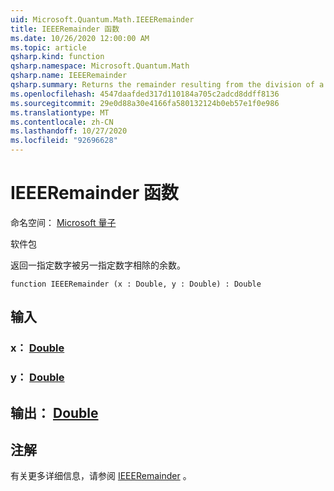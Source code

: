 ```yaml
---
uid: Microsoft.Quantum.Math.IEEERemainder
title: IEEERemainder 函数
ms.date: 10/26/2020 12:00:00 AM
ms.topic: article
qsharp.kind: function
qsharp.namespace: Microsoft.Quantum.Math
qsharp.name: IEEERemainder
qsharp.summary: Returns the remainder resulting from the division of a specified number by another specified number.
ms.openlocfilehash: 4547daafded317d110184a705c2adcd8ddff8136
ms.sourcegitcommit: 29e0d88a30e4166fa580132124b0eb57e1f0e986
ms.translationtype: MT
ms.contentlocale: zh-CN
ms.lasthandoff: 10/27/2020
ms.locfileid: "92696628"
---
```

# <a name="ieeeremainder-function"></a>IEEERemainder 函数

命名空间： [Microsoft 量子](xref:Microsoft.Quantum.Math)

软件包 [](https://nuget.org/packages/)


返回一指定数字被另一指定数字相除的余数。

```qsharp
function IEEERemainder (x : Double, y : Double) : Double
```


## <a name="input"></a>输入

### <a name="x--double"></a>x： [Double](xref:microsoft.quantum.lang-ref.double)




### <a name="y--double"></a>y： [Double](xref:microsoft.quantum.lang-ref.double)





## <a name="output--double"></a>输出： [Double](xref:microsoft.quantum.lang-ref.double)



## <a name="remarks"></a>注解

有关更多详细信息，请参阅 [IEEERemainder](https://docs.microsoft.com/dotnet/api/system.math.ieeeremainder) 。